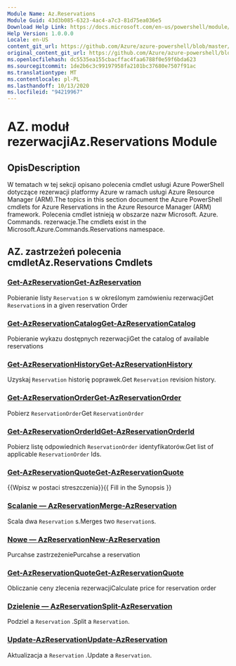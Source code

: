 ```yaml
---
Module Name: Az.Reservations
Module Guid: 43d3b085-6323-4ac4-a7c3-81d75ea036e5
Download Help Link: https://docs.microsoft.com/en-us/powershell/module/az.reservations
Help Version: 1.0.0.0
Locale: en-US
content_git_url: https://github.com/Azure/azure-powershell/blob/master/src/Reservations/Reservations/help/Az.Reservations.md
original_content_git_url: https://github.com/Azure/azure-powershell/blob/master/src/Reservations/Reservations/help/Az.Reservations.md
ms.openlocfilehash: dc5535ea155cbacffac4faa6788f0e59f6bda623
ms.sourcegitcommit: 1de2b6c3c99197958fa2101bc37680e7507f91ac
ms.translationtype: MT
ms.contentlocale: pl-PL
ms.lasthandoff: 10/13/2020
ms.locfileid: "94219967"
---
```

# <span data-ttu-id="0daf2-101">AZ. moduł rezerwacji</span><span class="sxs-lookup"><span data-stu-id="0daf2-101">Az.Reservations Module</span></span>
## <span data-ttu-id="0daf2-102">Opis</span><span class="sxs-lookup"><span data-stu-id="0daf2-102">Description</span></span>
<span data-ttu-id="0daf2-103">W tematach w tej sekcji opisano polecenia cmdlet usługi Azure PowerShell dotyczące rezerwacji platformy Azure w ramach usługi Azure Resource Manager (ARM).</span><span class="sxs-lookup"><span data-stu-id="0daf2-103">The topics in this section document the Azure PowerShell cmdlets for Azure Reservations in the Azure Resource Manager (ARM) framework.</span></span> <span data-ttu-id="0daf2-104">Polecenia cmdlet istnieją w obszarze nazw Microsoft. Azure. Commands. rezerwacje.</span><span class="sxs-lookup"><span data-stu-id="0daf2-104">The cmdlets exist in the Microsoft.Azure.Commands.Reservations namespace.</span></span>

## <span data-ttu-id="0daf2-105">AZ. zastrzeżeń polecenia cmdlet</span><span class="sxs-lookup"><span data-stu-id="0daf2-105">Az.Reservations Cmdlets</span></span>
### [<span data-ttu-id="0daf2-106">Get-AzReservation</span><span class="sxs-lookup"><span data-stu-id="0daf2-106">Get-AzReservation</span></span>](Get-AzReservation.md)
<span data-ttu-id="0daf2-107">Pobieranie listy `Reservation` s w określonym zamówieniu rezerwacji</span><span class="sxs-lookup"><span data-stu-id="0daf2-107">Get `Reservation`s in a given reservation Order</span></span>

### [<span data-ttu-id="0daf2-108">Get-AzReservationCatalog</span><span class="sxs-lookup"><span data-stu-id="0daf2-108">Get-AzReservationCatalog</span></span>](Get-AzReservationCatalog.md)
<span data-ttu-id="0daf2-109">Pobieranie wykazu dostępnych rezerwacji</span><span class="sxs-lookup"><span data-stu-id="0daf2-109">Get the catalog of available reservations</span></span>

### [<span data-ttu-id="0daf2-110">Get-AzReservationHistory</span><span class="sxs-lookup"><span data-stu-id="0daf2-110">Get-AzReservationHistory</span></span>](Get-AzReservationHistory.md)
<span data-ttu-id="0daf2-111">Uzyskaj `Reservation` historię poprawek.</span><span class="sxs-lookup"><span data-stu-id="0daf2-111">Get `Reservation` revision history.</span></span>

### [<span data-ttu-id="0daf2-112">Get-AzReservationOrder</span><span class="sxs-lookup"><span data-stu-id="0daf2-112">Get-AzReservationOrder</span></span>](Get-AzReservationOrder.md)
<span data-ttu-id="0daf2-113">Pobierz `ReservationOrder`</span><span class="sxs-lookup"><span data-stu-id="0daf2-113">Get `ReservationOrder`</span></span>

### [<span data-ttu-id="0daf2-114">Get-AzReservationOrderId</span><span class="sxs-lookup"><span data-stu-id="0daf2-114">Get-AzReservationOrderId</span></span>](Get-AzReservationOrderId.md)
<span data-ttu-id="0daf2-115">Pobierz listę odpowiednich `ReservationOrder` identyfikatorów.</span><span class="sxs-lookup"><span data-stu-id="0daf2-115">Get list of applicable `ReservationOrder` Ids.</span></span>

### [<span data-ttu-id="0daf2-116">Get-AzReservationQuote</span><span class="sxs-lookup"><span data-stu-id="0daf2-116">Get-AzReservationQuote</span></span>](Get-AzReservationQuote.md)
<span data-ttu-id="0daf2-117">{{Wpisz w postaci streszczenia}}</span><span class="sxs-lookup"><span data-stu-id="0daf2-117">{{ Fill in the Synopsis }}</span></span>

### [<span data-ttu-id="0daf2-118">Scalanie — AzReservation</span><span class="sxs-lookup"><span data-stu-id="0daf2-118">Merge-AzReservation</span></span>](Merge-AzReservation.md)
<span data-ttu-id="0daf2-119">Scala dwa `Reservation` s.</span><span class="sxs-lookup"><span data-stu-id="0daf2-119">Merges two `Reservation`s.</span></span>

### [<span data-ttu-id="0daf2-120">Nowe — AzReservation</span><span class="sxs-lookup"><span data-stu-id="0daf2-120">New-AzReservation</span></span>](New-AzReservation.md)
<span data-ttu-id="0daf2-121">Purcahse zastrzeżenie</span><span class="sxs-lookup"><span data-stu-id="0daf2-121">Purcahse a reservation</span></span>

### [<span data-ttu-id="0daf2-122">Get-AzReservationQuote</span><span class="sxs-lookup"><span data-stu-id="0daf2-122">Get-AzReservationQuote</span></span>](Get-AzReservationQuote.md)
<span data-ttu-id="0daf2-123">Obliczanie ceny zlecenia rezerwacji</span><span class="sxs-lookup"><span data-stu-id="0daf2-123">Calculate price for reservation order</span></span>

### [<span data-ttu-id="0daf2-124">Dzielenie — AzReservation</span><span class="sxs-lookup"><span data-stu-id="0daf2-124">Split-AzReservation</span></span>](Split-AzReservation.md)
<span data-ttu-id="0daf2-125">Podziel a `Reservation` .</span><span class="sxs-lookup"><span data-stu-id="0daf2-125">Split a `Reservation`.</span></span>

### [<span data-ttu-id="0daf2-126">Update-AzReservation</span><span class="sxs-lookup"><span data-stu-id="0daf2-126">Update-AzReservation</span></span>](Update-AzReservation.md)
<span data-ttu-id="0daf2-127">Aktualizacja a `Reservation` .</span><span class="sxs-lookup"><span data-stu-id="0daf2-127">Update a `Reservation`.</span></span>


